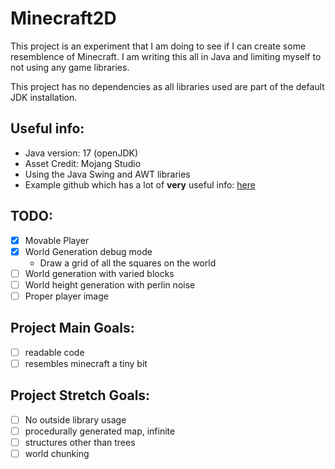 # Minecraft2D
This project is an experiment that I am doing to see if I can create some resemblence of Minecraft. I am writing this all in Java and limiting myself to not using any game libraries.

This project has no dependencies as all libraries used are part of the default JDK installation.

## Useful info:
- Java version: 17 (openJDK)
- Asset Credit: Mojang Studio
- Using the Java Swing and AWT libraries
- Example github which has a lot of **very** useful info: [here](https://github.com/learncodebygaming/java_2d_game/blob/master/Board.java)

## TODO:
- [x] Movable Player 
- [x] World Generation debug mode
  - Draw a grid of all the squares on the world
- [ ] World generation with varied blocks
- [ ] World height generation with perlin noise
- [ ] Proper player image

## Project Main Goals:
- [ ] readable code
- [ ] resembles minecraft a tiny bit

## Project Stretch Goals:
- [ ] No outside library usage
- [ ] procedurally generated map, infinite
- [ ] structures other than trees
- [ ] world chunking
